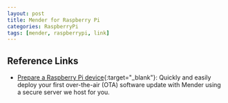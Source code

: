```yaml
---
layout: post
title: Mender for Raspberry Pi
categories: RaspberryPi 
tags: [mender, raspberrypi, link]
---
```

## Reference Links

- [Prepare a Raspberry Pi device](<https://docs.mender.io/get-started/preparation/prepare-a-raspberry-pi-device>){:target="_blank"}: Quickly and easily deploy your first over-the-air (OTA) software update with Mender using a secure server we host for you.